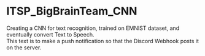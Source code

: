 # ITSP_BigBrainTeam_CNN   
Creating a CNN for text recognition, trained on EMNIST dataset, and eventually convert Text to Speech.       
This text is to make a push notification so that the Discord Webhook posts it on the server.      
